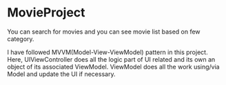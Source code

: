# MovieProject

You can search for movies and you can see movie list based on few category.

I have followed MVVM(Model-View-ViewModel) pattern in this project. Here, UIViewController does all the logic part of UI related and its own an object of its associated ViewModel. ViewModel does all the work using/via Model and update the UI if necessary.

